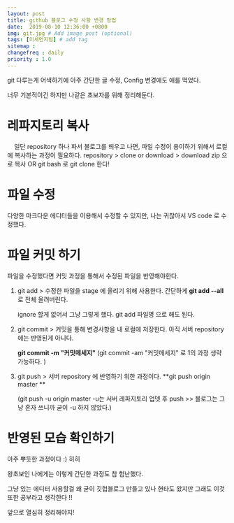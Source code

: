 ```yaml
---
layout: post
title: github 블로그 수정 사항 변경 방법 
date:  2019-08-10 12:36:00 +0800
img: git.jpg # Add image post (optional)
tags: [미세먼지팁] # add tag
sitemap :
changefreq : daily
priority : 1.0
---
```


git 다루는게 어색하기에 아주 간단한 글 수정, Config 변경에도 애를 먹었다. 

너무 기본적이긴 하지만 나같은 초보자를 위해 정리해둔다. 

# 레파지토리 복사  #

&nbsp;&nbsp;&nbsp;&nbsp;일단 repository 하나 파서 블로그를 띄우고 나면, 파일 수정이 용이하기 위해서 로컬에 복사하는 과정이 필요하다.
repository > clone or download > download zip 으로 복사 OR git bash 로 git clone 한다! 


# 파일 수정  # 
다양한 마크다운 에디터들을 이용해서 수정할 수 있지만, 나는 귀찮아서 VS code 로 수정했다.


# 파일 커밋 하기  #
파일을 수정했다면 커밋 과정을 통해서 수정된 파일을 반영해야한다. 

1. git add > 수정한 파일을 stage 에 올리기 위해 사용한다. 간단하게 **git add --all** 로 전체 올려버린다. 

     ignore 할게 없어서 그냥 그렇게 했다. git add 파일명 으로  해도 된다. 

2. git commit > 커밋을 통해 변경사항을 내 로컬에 저장한다. 아직 서버 repository 에는 반영된게 아니다.

     **git commit -m "커밋메세지"** (git commit -am "커밋메세지" 로 1의 과정 생략 가능하다. )

3. git push > 서버 repository 에 반영하기 위한 과정이다. **git push origin master **

    (git push -u origin master -u는 서버 레파지토리  업뎃 후 push >> 블로그는 그냥 혼자 쓰니까 굳이 -u 하지 않았다.)

# 반영된 모습 확인하기  #
아주 뿌듯한 과정이다 :) 히히 

왕초보인 나에게는 이렇게 간단한 과정도 참 험난했다. 

그냥 있는 에디터 사용할걸 왜 굳이 깃헙블로그 만들고 있나 현타도 왔지만 그래도 이것또한 공부라고 생각한다 !!

앞으로 열심히 정리해야지!